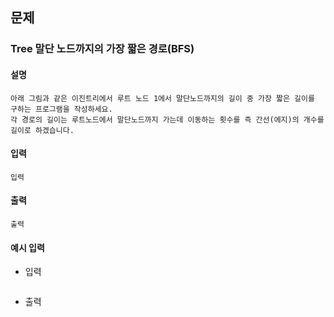 ## 문제

### Tree 말단 노드까지의 가장 짧은 경로(BFS)

#### 설명
```
아래 그림과 같은 이진트리에서 루트 노드 1에서 말단노드까지의 길이 중 가장 짧은 길이를 구하는 프로그램을 작성하세요.
각 경로의 길이는 루트노드에서 말단노드까지 가는데 이동하는 횟수를 즉 간선(에지)의 개수를 길이로 하겠습니다.
```

#### 입력
```
입력
```

#### 출력
```
출력
```

#### 예시 입력
- 입력
    ```
    
    ```
- 출력
    ```
    
    ```